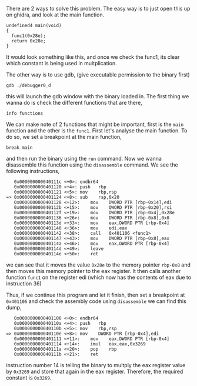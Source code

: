 There are 2 ways to solve this problem. The easy way is to just open this up on ghidra, and look at the main function.

    undefined4 main(void)
    {
      func1(0x28e);
      return 0x28e; 
    }

It would look something like this, and once we check the func1, its clear which constant is being used in multplication. 

The other way is to use gdb, (give executable permission to the binary first)

    gdb ./debugger0_d

this will launch the gdb window with the binary loaded in. The first thing we wanna do is check the different functions that are there, 

    info functions

We can make note of 2 functions that might be important, first is the `main` function and the other is the `func1`. First let's analyse the main function. To do so, we set a breakpoint at the main function,

    break main

and then run the binary using the `run` command. Now we wanna disassemble this function using the `disassemble` command. We see the following instructions, 

       0x000000000040111c <+0>:	endbr64
       0x0000000000401120 <+4>:	push   rbp
       0x0000000000401121 <+5>:	mov    rbp,rsp
    => 0x0000000000401124 <+8>:	sub    rsp,0x20
       0x0000000000401128 <+12>:	mov    DWORD PTR [rbp-0x14],edi
       0x000000000040112b <+15>:	mov    QWORD PTR [rbp-0x20],rsi
       0x000000000040112f <+19>:	mov    DWORD PTR [rbp-0x4],0x28e
       0x0000000000401136 <+26>:	mov    DWORD PTR [rbp-0x8],0x0
       0x000000000040113d <+33>:	mov    eax,DWORD PTR [rbp-0x4]
       0x0000000000401140 <+36>:	mov    edi,eax
       0x0000000000401142 <+38>:	call   0x401106 <func1>
       0x0000000000401147 <+43>:	mov    DWORD PTR [rbp-0x8],eax
       0x000000000040114a <+46>:	mov    eax,DWORD PTR [rbp-0x4]
       0x000000000040114d <+49>:	leave
       0x000000000040114e <+50>:	ret
we can see that it moves the value `0x28e` to the memory pointer `rbp-0x8` and then moves this memory pointer to the eax register. It then calls another function `func1` on the register edi (which now has the contents of eax due to instruction 36)

Thus, if we continue this program and let it finish, then set a breakpoint at `0x401106` and check the assembly code using `disassemble` we can find this dump,

       0x0000000000401106 <+0>:	endbr64
       0x000000000040110a <+4>:	push   rbp
       0x000000000040110b <+5>:	mov    rbp,rsp
    => 0x000000000040110e <+8>:	mov    DWORD PTR [rbp-0x4],edi
       0x0000000000401111 <+11>:	mov    eax,DWORD PTR [rbp-0x4]
       0x0000000000401114 <+14>:	imul   eax,eax,0x3269
       0x000000000040111a <+20>:	pop    rbp
       0x000000000040111b <+21>:	ret

instruction number 14 is telling the binary to multply the eax register value by `0x3269` and store that again in the eax register. Therefore, the required constant is `0x3269`.

